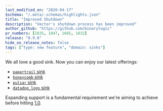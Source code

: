 ```yaml
---
last_modified_on: "2020-04-17"
$schema: "/.meta/.schemas/highlights.json"
title: "Improved Shutdown"
description: "Vector's shutdown process has been improved"
author_github: "https://github.com/binarylogic"
pr_numbers: [1835, 1847, 1665, 1832]
release: "0.9.0"
hide_on_release_notes: false
tags: ["type: new feature", "domain: sinks"]
---
```


We all love a good sink. Now you can enjoy our latest offerings:

* [`papertrail` sink][docs.sinks.papertrail]
* [`honeycomb` sink][docs.sinks.honeycomb]
* [`pulsar` sink][docs.sinks.pulsar]
* [`datadog_logs` sink][docs.sinks.datadog_logs]

Expanding support is a fundamental requirement we're aiming to achieve before
hitting [1.0][urls.vector_roadmap].


[docs.sinks.datadog_logs]: /docs/reference/sinks/datadog_logs/
[docs.sinks.honeycomb]: /docs/reference/sinks/honeycomb/
[docs.sinks.papertrail]: /docs/reference/sinks/papertrail/
[docs.sinks.pulsar]: /docs/reference/sinks/pulsar/
[urls.vector_roadmap]: https://github.com/timberio/vector/milestones?direction=asc&sort=due_date&state=open
